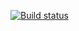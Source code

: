 [![Build status](https://ci.appveyor.com/api/projects/status/ndes1sd80i17dwkf?svg=true)](https://ci.appveyor.com/project/balrom1981/aqa-2-3-1)